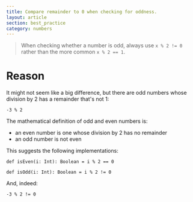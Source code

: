 ```yaml
---
title: Compare remainder to 0 when checking for oddness.
layout: article
section: best_practice
category: numbers
---
```


> When checking whether a number is odd, always use `x % 2 != 0` rather than the more common `x % 2 == 1`.

# Reason

It might not seem like a big difference, but there are odd numbers whose division by 2 has a remainder that's not 1:

```tut:book
-3 % 2
```

The mathematical definition of odd and even numbers is:
* an even number is one whose division by 2 has no remainder
* an odd number is not even

This suggests the following implementations:

```tut:silent
def isEven(i: Int): Boolean = i % 2 == 0

def isOdd(i: Int): Boolean = i % 2 != 0
```

And, indeed:

```tut:book
-3 % 2 != 0
```
